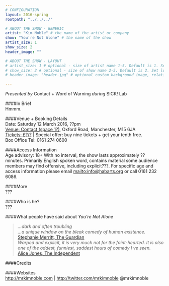 ```yaml
---
# CONFIGURATION
layout: 2016-spring
rootpath: "../../../"

# ABOUT THE SHOW - GENERIC
artist: "Kim Noble" # the name of the artist or company
show: "You're Not Alone" # the name of the show
artist_size: 1
show_size: 2
header_image: ""    

# ABOUT THE SHOW - LAYOUT
# artist_size: 1 # optional - size of artist name 1-5. Default is 1. Set longer names to lower values
# show_size: 2 # optional - size of show name 2-5. Default is 2. Set longer names to lower values
# header_image: "header.jpg" # optional custom background image, relative to current page

---
```

*Presented by* Contact + Word of Warning *during* SICK! Lab         
       
####In Brief      
Hmmm.                
       
####Venue + Booking Details    
Date: Saturday 12 March 2016, ??pm         
[Venue: Contact (space 1?)](http://contactmcr.com/visit/getting-here), Oxford Road, Manchester, M15 6JA        
[Tickets: £?/?](http://contactmcr.com/whats-on/booking) | Special offer: buy nine tickets + get your tenth free.    
Box Office Tel: 0161 274 0600         
        
####Access Information        
Age advisory: 18+ With no interval, the show lasts approximately ?? minutes. Primarily English spoken word, contains material some audience members may find offensive, including explicit???. For specific age and access information please email <mailto:info@habarts.org> or call 0161 232 6086.     
             
####More         
???         
       
####Who is he?     
???           
            
####What people have said about *You're Not Alone*        
>*…dark and often troubling<br>…a unique window on the bleak comedy of human existence.*<br><a href="http://www.theguardian.com/stage/2015/feb/22/kim-noble-youre-not-alone-review-soho-theatre-london" target="_blank">Stephanie Merritt, The Guardian</a>           
>*Warped and explicit, it is very much not for the faint-hearted. It is also one of the oddest, funniest, saddest hours of comedy I ve seen.*<br><a href="http://www.independent.co.uk/arts-entertainment/comedy/reviews/kim-noble-you-re-not-alone-soho-theatre-review-a-show-that-runs-on-surprise-and-shock-10036119.html" target="_blank">Alice Jones, The Independent</a>          
         
####Credits          


####Websites          
http://mrkimnoble.com | http://twitter.com/mrkimnoble @mrkimnoble
